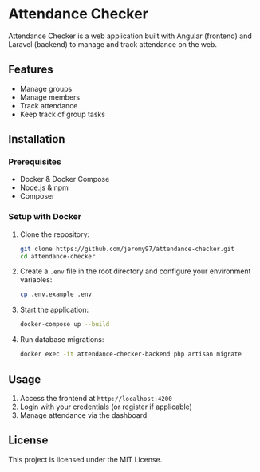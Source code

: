 # Attendance Checker

Attendance Checker is a web application built with Angular (frontend) and Laravel (backend) to manage and track attendance on the web.

## Features
- Manage groups
- Manage members
- Track attendance
- Keep track of group tasks

## Installation

### Prerequisites
- Docker & Docker Compose
- Node.js & npm
- Composer

### Setup with Docker
1. Clone the repository:
   ```sh
   git clone https://github.com/jeromy97/attendance-checker.git
   cd attendance-checker
   ```
2. Create a `.env` file in the root directory and configure your environment variables:
   ```sh
   cp .env.example .env
   ```
3. Start the application:
   ```sh
   docker-compose up --build
   ```
4. Run database migrations:
   ```sh
   docker exec -it attendance-checker-backend php artisan migrate
   ```

## Usage
1. Access the frontend at `http://localhost:4200`
2. Login with your credentials (or register if applicable)
3. Manage attendance via the dashboard

## License
This project is licensed under the MIT License.
